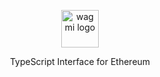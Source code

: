 <p align="center">
  <picture>
    <source media="(prefers-color-scheme: dark)" srcset="https://github.com/wagmi-dev/viem/blob/main/.github/viem-dark.svg">
    <img alt="wagmi logo" src="https://github.com/wagmi-dev/viem/blob/main/.github/viem-light.svg" width="auto" height="60">
  </picture>
</p>

<p align="center">
  TypeScript Interface for Ethereum
<p>
